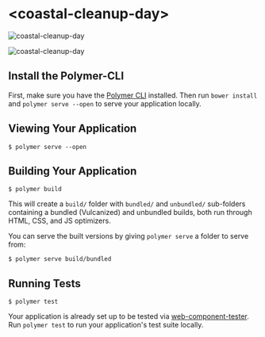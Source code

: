 # \<coastal-cleanup-day\>

![coastal-cleanup-day](https://raw.github.com/coastalcommission/coastal-cleanup-day/images/screenshot-1.png)

![coastal-cleanup-day](https://raw.github.com/coastalcommission/coastal-cleanup-day/images/screenshot-2.png)


## Install the Polymer-CLI

First, make sure you have the [Polymer CLI](https://www.npmjs.com/package/polymer-cli) installed.
Then run `bower install`
and `polymer serve --open` to serve your application locally.

## Viewing Your Application

```
$ polymer serve --open
```

## Building Your Application

```
$ polymer build
```

This will create a `build/` folder with `bundled/` and `unbundled/` sub-folders
containing a bundled (Vulcanized) and unbundled builds, both run through HTML,
CSS, and JS optimizers.

You can serve the built versions by giving `polymer serve` a folder to serve
from:

```
$ polymer serve build/bundled
```

## Running Tests

```
$ polymer test
```

Your application is already set up to be tested via [web-component-tester](https://github.com/Polymer/web-component-tester). Run `polymer test` to run your application's test suite locally.
